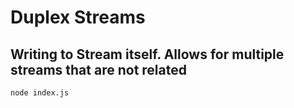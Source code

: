 # Duplex Streams

## Writing to Stream itself. Allows for multiple streams that are not related

`node index.js`

